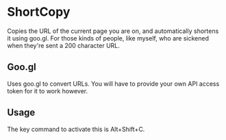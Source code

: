 # ShortCopy
Copies the URL of the current page you are on, and automatically shortens it using goo.gl.
For those kinds of people, like myself, who are sickened when they're sent a 200 character URL.

## Goo.gl
Uses goo.gl to convert URLs. You will have to provide your own API access token for it to work however.

## Usage
The key command to activate this is Alt+Shift+C.
